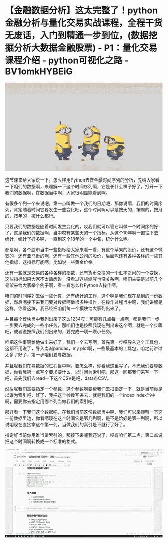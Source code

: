 # 【金融数据分析】这太完整了！python金融分析与量化交易实战课程，全程干货无废话，入门到精通一步到位，(数据挖掘分析大数据金融股票) - P1：量化交易课程介绍 - python可视化之路 - BV1omkHYBEiG

![](img/a58c6a170a1ea7032b514552820b3cc4_0.png)

这节课来给大家说一下，怎么样用Python去做金融时间序列的分析，先给大家看一下咱们的数据啊，来理解一下这个时间序列啊，它是长什么样子好了，打开一下我们的数据啊，在数据当中啊，大家很明显能看到啊。

有很多个列一个来说吧，第一点叫做一个我们的日期吧，那你说啊，我们的时间序列，肯定随着时间它要发生一些变化吧，这个时间啊可以是按天的，按周的，按月的，按年的，按什么都行。

只要我们的数据是随着时间发生变化的，哎我们就可以管它叫做一个时间序列好了，这是我们的数据啊，当中哎有某些天的一个指标，从这个10年啊一直往下去统计，统计了好多啊，一直到这个18年的一个中旬，统计什么呢。

都是啊，各个股市当中一些指标给大家来看一看，有这个苹果的股价，还有这个微软的，还有亚马逊的啊，还有一些其他公司的股价，后面呢还有各种各样的一些其他指标，这指标可能啊，比如说一些黄金价格。

还有一些就是交易的各种各样的指数，还有货币兑换的一个汇率之间的一个变换，这些指标如果大家不太熟悉诶，没看过这些缩写也没关系啊，咱们主要是以前几个骨架来给大家举个例子啊，看一看怎么样Python去操作啊。

咱们的时间序列去做一些计算，还有统计的工作，这个啊是我们现在拿到的一份数据，然后呢接下来我们要对数据啊做很多种操作，在操作过程当中啊，我们讲解是这样，你看这块，我已经把咱们每一个模块给大家列出来了。

并且每个模块当中我列出来了这么1234哎，可能有几点每一点啊，都是我们一步一步要去完成的一些小任务，那咱们也是按照我现在列出来这个啊，就是一个步骤吧，或者说按照我们列出来的，要完成一项一项小任务。

咱把这件事啊给他做出来好了，我们一个去写啊，首先第一步哎导入这个工具包，这都不用说了，导入南派pandas，my plot啊，一些最基本的工具包，咱之前讲过太多了好了，第一步咱们要导数据。

并且呢我们在导数据的过程当中啊，要怎么样，你看我这里写了，不光我们要导数据，你看我第一点写个要求要什么，以时间为索引吧，那这一回那我们来写一下吧，首先我们去read一下这个CSV是吧，data点CSV。

然后呢我们需要指定一个参数，这个参数啊要帮我们去扣指定一下，就是当前你是以谁为索引吧，好了，我把这个参数写进去，就是我们的一个index index当中啊，需要你去指定用哪个列当做我们的索引吧。

那好看一下我们这个数据吧，在我们当前这份数据当中啊，我们可以来观察一下这一份数据里边，你看啊现在这个时间它是第几列啊，是不是恰好是第一列啊，所以说咱现在直接拿这个第一列，当做我们的索引是不就行了好了。

指定好当前你用谁当做索引的，那接下来呢我还说了，哎有咱们第二点，第二点说把这个时间啊转换成一个标准的格式。



![](img/a58c6a170a1ea7032b514552820b3cc4_2.png)